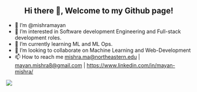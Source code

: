 
<h2 align="center">Hi there 👋, Welcome to my Github page!</h2>

- 👋 I’m @mishramayan
- 👀 I’m interested in Software development Engineering and Full-stack development roles.
- 🌱 I’m currently learning ML and ML Ops.
- 💞️ I’m looking to collaborate on Machine Learning and Web-Development
- 📫 How to reach me mishra.ma@northeastern.edu | mayan.mishra8@gmail.com | https://www.linkedin.com/in/mayan-mishra/

<!---
mishramayan/mishramayan is a ✨ special ✨ repository because its `README.md` (this file) appears on your GitHub profile.
You can click the Preview link to take a look at your changes.
--->


<img align="center" src="https://github-readme-stats.vercel.app/api/top-langs/?username=mishramayan&layout=compact&hide_border=true&&langs_count=10&show_icons=true&theme=transparent" />
